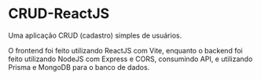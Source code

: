 # CRUD-ReactJS

Uma aplicação CRUD (cadastro) simples de usuários.

O frontend foi feito utilizando ReactJS com Vite, enquanto o backend foi feito utilizando NodeJS com Express e CORS, consumindo API, e utilizando Prisma e MongoDB para o banco de dados.
